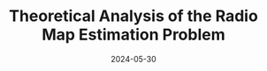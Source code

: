 ---
title: "Theoretical Analysis of the Radio Map Estimation Problem"
collection: Publications
# permalink: /publication/2015-10-01-paper-title-number-3
# excerpt: 'This paper is about the number 3. The number 4 is left for future work.'
date: 2024-05-30
venue: 'IEEE Transactions on Wireless Communications'
paperurl: 'https://arxiv.org/abs/2402.16156'
citation: 'Daniel Romero, Tien Ngoc Ha, Raju Shrestha, Massimo Franceschetti, &quot;Theoretical Analysis of the Radio Map Estimation Problem&quot;, <i>IEEE Transactions on Wireless Communications</i>, May 2024.'
---